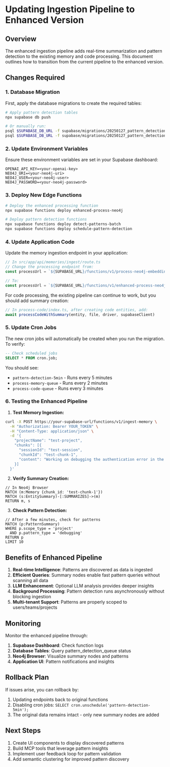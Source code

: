 # Updating Ingestion Pipeline to Enhanced Version

## Overview

The enhanced ingestion pipeline adds real-time summarization and pattern detection to the existing memory and code processing. This document outlines how to transition from the current pipeline to the enhanced version.

## Changes Required

### 1. Database Migration

First, apply the database migrations to create the required tables:

```bash
# Apply pattern detection tables
npx supabase db push

# Or manually run:
psql $SUPABASE_DB_URL -f supabase/migrations/20250127_pattern_detection_tables.sql
psql $SUPABASE_DB_URL -f supabase/migrations/20250127_pattern_detection_cron.sql
```

### 2. Update Environment Variables

Ensure these environment variables are set in your Supabase dashboard:

```
OPENAI_API_KEY=<your-openai-key>
NEO4J_URI=<your-neo4j-uri>
NEO4J_USER=<your-neo4j-user>
NEO4J_PASSWORD=<your-neo4j-password>
```

### 3. Deploy New Edge Functions

```bash
# Deploy the enhanced processing function
npx supabase functions deploy enhanced-process-neo4j

# Deploy pattern detection functions
npx supabase functions deploy detect-patterns-batch
npx supabase functions deploy schedule-pattern-detection
```

### 4. Update Application Code

Update the memory ingestion endpoint in your application:

```typescript
// In src/app/api/memories/ingest/route.ts
// Change the processing endpoint from:
const processUrl = `${SUPABASE_URL}/functions/v1/process-neo4j-embeddings`

// To:
const processUrl = `${SUPABASE_URL}/functions/v1/enhanced-process-neo4j`
```

For code processing, the existing pipeline can continue to work, but you should add summary creation:

```typescript
// In process-code/index.ts, after creating code entities, add:
await processCodeWithSummary(entity, file, driver, supabaseClient)
```

### 5. Update Cron Jobs

The new cron jobs will automatically be created when you run the migration. To verify:

```sql
-- Check scheduled jobs
SELECT * FROM cron.job;
```

You should see:
- `pattern-detection-5min` - Runs every 5 minutes
- `process-memory-queue` - Runs every 2 minutes
- `process-code-queue` - Runs every 3 minutes

### 6. Testing the Enhanced Pipeline

1. **Test Memory Ingestion:**
```bash
curl -X POST https://your-supabase-url/functions/v1/ingest-memory \
  -H "Authorization: Bearer YOUR_TOKEN" \
  -H "Content-Type: application/json" \
  -d '{
    "projectName": "test-project",
    "chunks": [{
      "sessionId": "test-session",
      "chunkId": "test-chunk-1",
      "content": "Working on debugging the authentication error in the login component."
    }]
  }'
```

2. **Verify Summary Creation:**
```cypher
// In Neo4j Browser
MATCH (m:Memory {chunk_id: 'test-chunk-1'})
MATCH (s:EntitySummary)-[:SUMMARIZES]->(m)
RETURN m, s
```

3. **Check Pattern Detection:**
```cypher
// After a few minutes, check for patterns
MATCH (p:PatternSummary)
WHERE p.scope_type = 'project'
  AND p.pattern_type = 'debugging'
RETURN p
LIMIT 10
```

## Benefits of Enhanced Pipeline

1. **Real-time Intelligence**: Patterns are discovered as data is ingested
2. **Efficient Queries**: Summary nodes enable fast pattern queries without scanning all data
3. **LLM Enhancement**: Optional LLM analysis provides deeper insights
4. **Background Processing**: Pattern detection runs asynchronously without blocking ingestion
5. **Multi-tenant Support**: Patterns are properly scoped to users/teams/projects

## Monitoring

Monitor the enhanced pipeline through:

1. **Supabase Dashboard**: Check function logs
2. **Database Tables**: Query pattern_detection_queue status
3. **Neo4j Browser**: Visualize summary nodes and patterns
4. **Application UI**: Pattern notifications and insights

## Rollback Plan

If issues arise, you can rollback by:

1. Updating endpoints back to original functions
2. Disabling cron jobs: `SELECT cron.unschedule('pattern-detection-5min');`
3. The original data remains intact - only new summary nodes are added

## Next Steps

1. Create UI components to display discovered patterns
2. Build MCP tools that leverage pattern insights
3. Implement user feedback loop for pattern validation
4. Add semantic clustering for improved pattern discovery